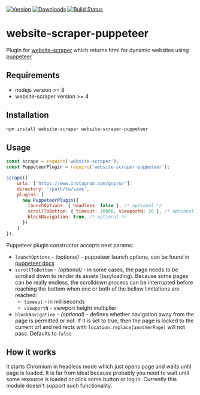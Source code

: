 [![Version](https://img.shields.io/npm/v/website-scraper-puppeteer.svg?style=flat)](https://www.npmjs.org/package/website-scraper-puppeteer)
[![Downloads](https://img.shields.io/npm/dm/website-scraper-puppeteer.svg?style=flat)](https://www.npmjs.org/package/website-scraper-puppeteer)
[![Build Status](https://travis-ci.org/website-scraper/website-scraper-puppeteer.svg?branch=master)](https://travis-ci.org/website-scraper/website-scraper-puppeteer)

# website-scraper-puppeteer
Plugin for [website-scraper](https://github.com/website-scraper/node-website-scraper) which returns html for dynamic websites using [puppeteer](https://github.com/GoogleChrome/puppeteer)

## Requirements
* nodejs version >= 8
* website-scraper version >= 4

## Installation
```sh
npm install website-scraper website-scraper-puppeteer
```

## Usage
```javascript
const scrape = require('website-scraper');
const PuppeteerPlugin = require('website-scraper-puppeteer');

scrape({
    urls: ['https://www.instagram.com/gopro/'],
    directory: '/path/to/save',
    plugins: [ 
      new PuppeteerPlugin({
        launchOptions: { headless: false }, /* optional */
        scrollToBottom: { timeout: 10000, viewportN: 10 }, /* optional */
        blockNavigation: true, /* optional */
      })
    ]
});
```
Puppeteer plugin constructor accepts next params:
* `launchOptions` - *(optional)* - puppeteer launch options, can be found in [puppeteer docs](https://github.com/GoogleChrome/puppeteer/blob/v1.20.0/docs/api.md#puppeteerlaunchoptions)
* `scrollToBottom` - *(optional)* - in some cases, the page needs to be scrolled down to render its assets (lazyloading). Because some pages can be really endless, the scrolldown process can be interrupted before reaching the bottom when one or both of the bellow limitations are reached:
    * `timeout` - in milliseconds
    * `viewportN` - viewport height multiplier
* `blockNavigation` - *(optional)* - defines whether navigation away from the page is permitted or not. If it is set to true, then the page is locked to the current url and redirects with `location.replace(anotherPage)` will not pass. Defaults to `false`

## How it works
It starts Chromium in headless mode which just opens page and waits until page is loaded.
It is far from ideal because probably you need to wait until some resource is loaded or click some button or log in. Currently this module doesn't support such functionality.
